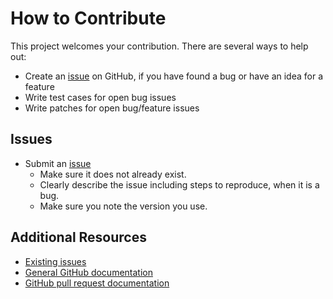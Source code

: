 How to Contribute
=================

This project welcomes your contribution. There are several ways to help out:

* Create an [issue](https://github.com/femtopixel/docker-google-closure-compiler-api/issues/) on GitHub,
if you have found a bug or have an idea for a feature
* Write test cases for open bug issues
* Write patches for open bug/feature issues

Issues
------

* Submit an [issue](https://github.com/femtopixel/docker-google-closure-compiler-api/issues/)
  * Make sure it does not already exist.
  * Clearly describe the issue including steps to reproduce, when it is a bug.
  * Make sure you note the version you use.

Additional Resources
--------------------

* [Existing issues](https://github.com/femtopixel/docker-google-closure-compiler-api/issues/)
* [General GitHub documentation](https://help.github.com/)
* [GitHub pull request documentation](https://help.github.com/send-pull-requests/)
